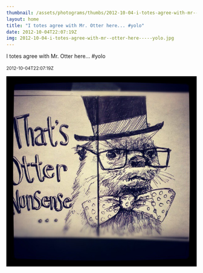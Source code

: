 ```yaml
---
thumbnail: /assets/photograms/thumbs/2012-10-04-i-totes-agree-with-mr--otter-here-----yolo.jpg
layout: home
title: "I totes agree with Mr. Otter here... #yolo"
date: 2012-10-04T22:07:19Z
img: 2012-10-04-i-totes-agree-with-mr--otter-here-----yolo.jpg
---
```


I totes agree with Mr. Otter here... #yolo

<small>2012-10-04T22:07:19Z</small>

![I totes agree with Mr. Otter here... #yolo](/assets/photograms/original/2012-10-04-i-totes-agree-with-mr--otter-here-----yolo.jpg)
